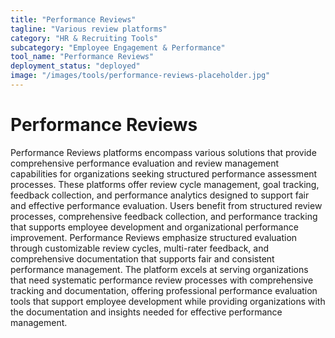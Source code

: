 ```yaml
---
title: "Performance Reviews"
tagline: "Various review platforms"
category: "HR & Recruiting Tools"
subcategory: "Employee Engagement & Performance"
tool_name: "Performance Reviews"
deployment_status: "deployed"
image: "/images/tools/performance-reviews-placeholder.jpg"
---
```


# Performance Reviews

Performance Reviews platforms encompass various solutions that provide comprehensive performance evaluation and review management capabilities for organizations seeking structured performance assessment processes. These platforms offer review cycle management, goal tracking, feedback collection, and performance analytics designed to support fair and effective performance evaluation. Users benefit from structured review processes, comprehensive feedback collection, and performance tracking that supports employee development and organizational performance improvement. Performance Reviews emphasize structured evaluation through customizable review cycles, multi-rater feedback, and comprehensive documentation that supports fair and consistent performance management. The platform excels at serving organizations that need systematic performance review processes with comprehensive tracking and documentation, offering professional performance evaluation tools that support employee development while providing organizations with the documentation and insights needed for effective performance management.

